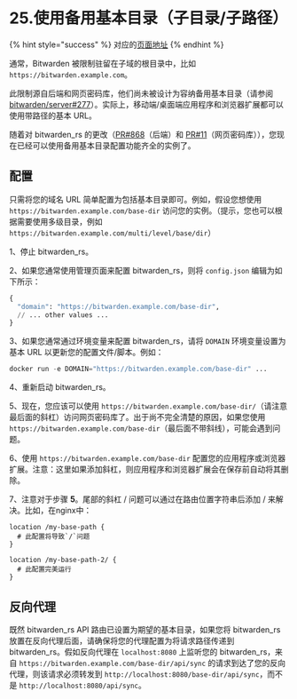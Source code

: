 # 25.使用备用基本目录（子目录/子路径）

{% hint style="success" %}
对应的[页面地址](https://github.com/dani-garcia/bitwarden_rs/wiki/Using-an-alternate-base-dir)
{% endhint %}

通常，Bitwarden 被限制驻留在子域的根目录中，比如`https://bitwarden.example.com`。

此限制源自后端和网页密码库，他们尚未被设计为容纳备用基本目录（请参阅 [bitwarden/server\#277](https://github.com/bitwarden/server/issues/277)）。实际上，移动端/桌面端应用程序和浏览器扩展都可以使用带路径的基本 URL。

随着对 bitwarden\_rs 的更改（[PR\#868](https://github.com/dani-garcia/bitwarden_rs/pull/868)（后端）和 [PR\#11](https://github.com/dani-garcia/bw_web_builds/pull/11)（网页密码库）），您现在已经可以使用备用基本目录配置功能齐全的实例了。

## 配置 <a id="configuration"></a>

只需将您的域名 URL 简单配置为包括基本目录即可。例如，假设您想使用 `https://bitwarden.example.com/base-dir` 访问您的实例。（提示，您也可以根据需要使用多级目录，例如 `https://bitwarden.example.com/multi/level/base/dir`）

1、停止 bitwarden\_rs。

2、如果您通常使用管理页面来配置 bitwarden\_rs，则将 `config.json` 编辑为如下所示：

```python
{
  "domain": "https://bitwarden.example.com/base-dir",
  // ... other values ...
}
```

3、如果您通常通过环境变量来配置 bitwarden\_rs，请将 `DOMAIN` 环境变量设置为基本 URL 以更新您的配置文件/脚本。例如：

```python
docker run -e DOMAIN="https://bitwarden.example.com/base-dir" ...
```

4、重新启动 bitwarden\_rs。

5、现在，您应该可以使用 `https://bitwarden.example.com/base-dir/`（请注意最后面的斜杠）访问网页密码库了。出于尚不完全清楚的原因，如果您使用 `https://bitwarden.example.com/base-dir`（最后面不带斜线），可能会遇到问题。

6、使用 `https://bitwarden.example.com/base-dir` 配置您的应用程序或浏览器扩展。注意：这里如果添加斜杠，则应用程序和浏览器扩展会在保存前自动将其删除。

7、注意对于步骤 **5**。尾部的斜杠 / 问题可以通过在路由位置字符串后添加 / 来解决。比如，在nginx中：

```text
location /my-base-path {
  # 此配置将导致`/`问题
}

location /my-base-path-2/ {
  # 此配置完美运行
}
```

## 反向代理 <a id="reverse-proxying"></a>

既然 bitwarden\_rs API 路由已设置为期望的基本目录，如果您将 bitwarden\_rs 放置在反向代理后面，请确保将您的代理配置为将请求路径传递到 bitwarden\_rs。假如反向代理在 `localhost:8080` 上监听您的 bitwarden\_rs，来自 `https://bitwarden.example.com/base-dir/api/sync` 的请求到达了您的反向代理，则该请求必须转发到 `http://localhost:8080/base-dir/api/sync`，而不是 `http://localhost:8080/api/sync`。


